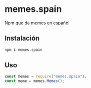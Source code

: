 # memes.spain
Npm que da memes en español
## Instalación
```sh
npm i memes.spain
```
## Uso
```js
const memes = require("memes.spain");
const meme = memes.Memes();
```
